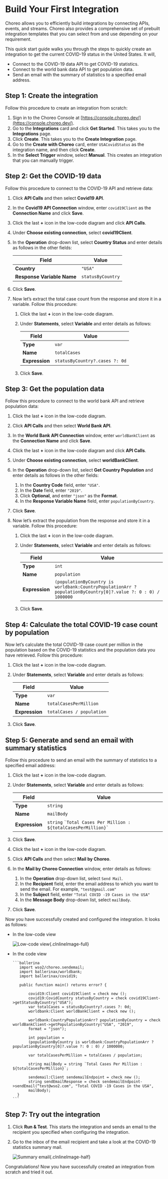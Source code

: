 # Build Your First Integration
Choreo allows you to efficiently build integrations by connecting APIs, events, and streams. Choreo also provides a comprehensive set of prebuilt integration templates that you can select from and use depending on your requirement.

This quick start guide walks you through the steps to quickly create an integration to get the current COVID-19 status in the United States. It will,

  - Connect to the COVID-19 data API to get COVID-19 statistics.
  - Connect to the world bank data API to get population data.
  - Send an email with the summary of statistics to a specified email address.

## Step 1: Create the integration
Follow this procedure to create an integration from scratch:

1. Sign in to the Choreo Console at [https://console.choreo.dev/](https://console.choreo.dev/).
2. Go to the **Integrations** card and click **Get Started**. This takes you to the **Integrations** page.
3. Click **Create**. This takes you to the **Create Integration** page.
4. Go to the **Create with Choreo** card, enter `USACovidStatus` as the integration name, and then click **Create**.
5. In the **Select Trigger** window, select **Manual**. This creates an integration that you can manually trigger.
  

## Step 2: Get the COVID-19 data 
Follow this procedure to connect to the COVID-19 API and retrieve data:

1. Click **API Calls** and then select **Covid19 API**.
2. In the **Covid19 API Connection** window, enter `covid19Client` as the **Connection Name** and click **Save**.
3. Click the last **+** icon in the low-code diagram and click **API Calls**.
4. Under **Choose existing connection**, select **covid19Client**.
5. In the **Operation** drop-down list, select **Country Status** and enter details as follows in the other fields:

    | **Field**                  | **Value**         |
    |----------------------------|-------------------|
    | **Country**                | `"USA"`           |
    | **Response Variable Name** | `statusByCountry` |

6. Click **Save**.
7. Now let’s extract the total case count from the response and store it in a variable. Follow this procedure: 

    1. Click the last **+** icon in the low-code diagram.
    2. Under **Statements**, select **Variable** and enter details as follows:

        | **Field**      | **Value**                     |
        |----------------|-------------------------------|
        | **Type**       | `var`                         |
        | **Name**       | `totalCases`                  |
        | **Expression** | `statusByCountry?.cases ?: 0d`|

    3. Click **Save**.

## Step 3: Get the population data
Follow this procedure to connect to the world bank API and retrieve population data:

1. Click the last **+** icon in the low-code diagram.
2. Click **API Calls** and then select **World Bank API**.
3. In the **World Bank API Connection** window, enter `worldBankClient` as the **Connection Name** and click **Save**.
4. Click the last **+** icon in the low-code diagram and click **API Calls**.
5. Under **Choose existing connection**, select **worldBankClient**.
6. In the **Operation** drop-down list, select **Get Country Population** and enter details as follows in the other fields: 

    1. In the **Country Code** field, enter `"USA"`.
    2. In the **Date** field, enter `"2019"`.
    3. Click **Optional**, and  enter `"json"` as the **Format**.
    4. In the **Response Variable Name** field, enter `populationByCountry`.

7. Click **Save**.
8. Now let’s extract the population from the response and store it in a variable. Follow this procedure: 

    1. Click the last **+** icon in the low-code diagram.
    2. Under **Statements**, select **Variable** and enter details as follows:

        | **Field**      | **Value**                     |
        |----------------|-------------------------------|
        | **Type**       | `int`                         |
        | **Name**       | `population`                  |
        | **Expression** | `(populationByCountry is worldbank:CountryPopulationArr ? populationByCountry[0]?.value ?: 0 : 0) / 1000000`       |

    3. Click **Save**.

## Step 4: Calculate the total COVID-19 case count by population 

Now let’s calculate the total COVID-19 case count per million in the population based on the COVID-19 statistics and the population data you have retrieved. Follow this procedure:

1. Click the last **+** icon in the low-code diagram.
2. Under **Statements**, select **Variable** and enter details as follows:

    | **Field**      | **Value**                     |
    |----------------|-------------------------------|
    | **Type**       | `var`                         |
    | **Name**       | `totalCasesPerMillion`        |
    | **Expression** | `totalCases / population`     |

3. Click **Save**.
         
## Step 5: Generate and send an email with summary statistics
Follow this procedure to send an email with the summary of statistics to a specified email address:

1. Click the last **+** icon in the low-code diagram.
2. Under **Statements**, select **Variable** and enter details as follows:

    | **Field**      | **Value**                     |
    |----------------|-------------------------------|
    | **Type**       | `string`                      |
    | **Name**       | `mailBody`                    |
    | **Expression** | `string` `` `Total Cases Per Million : ${totalCasesPerMillion}` ``|

3. Click **Save**.
4. Click the last **+** icon in the low-code diagram.
5. Click **API Calls** and then select **Mail by Choreo**.
6. In the **Mail by Choreo Connection** window, enter details as follows: 

    1. In the **Operation** drop-down list, select `Send Mail`.
    2. In the **Recipient** field, enter the email address to which you want to send the email. For example, `"test@gmail.com"`
    3. In the **Subject** field, enter `"Total COVID -19 Cases in the USA"`
    4. In the **Message Body** drop-down list, select `mailBody`.

7. Click **Save**.

Now you have successfully created and configured the integration. It looks as follows:

- In the low-code view

    ![Low-code view](../assets/img/integrations/low-code-view.png){.cInlineImage-full}

- In the code view
    
      ```ballerina
         import wso2/choreo.sendemail;
         import ballerinax/worldbank;
         import ballerinax/covid19;

         public function main() returns error? {

             covid19:Client covid19Client = check new ();
             covid19:CovidCountry statusByCountry = check covid19Client->getStatusByCountry("USA");
             var totalCases = statusByCountry?.cases ?: 0d;
             worldbank:Client worldBankClient = check new ();

             worldbank:CountryPopulationArr? populationByCountry = check worldBankClient->getPopulationByCountry("USA", "2019", 
             format = "json");

             int population = 
             (populationByCountry is worldbank:CountryPopulationArr ? populationByCountry[0]?.value ?: 0 : 0) / 1000000;

             var totalCasesPerMillion = totalCases / population;
 
             string mailBody = string `Total Cases Per Million : ${totalCasesPerMillion}`;

             sendemail:Client sendemailEndpoint = check new ();
             string sendEmailResponse = check sendemailEndpoint->sendEmail(“test@wso2.com", "Total COVID -19 Cases in the USA", 
             mailBody);
        }
      ```

## Step 7: Try out the integration

1. Click **Run & Test**. This starts the integration and sends an email to the recipient you specified when configuring the integration.
2. Go to the inbox of the email recipient and take a look at the COVID-19 statistics summary mail. 

     ![Summary email](../assets/img/integrations/summary-email.png){.cInlineImage-half}

Congratulations! Now you have successfully created an integration from scratch and tried it out.
